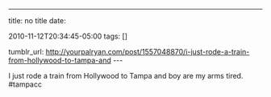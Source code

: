 ---
title: no title
date:

 2010-11-12T20:34:45-05:00 
tags:  []

tumblr_url:
http://yourpalryan.com/post/1557048870/i-just-rode-a-train-from-hollywood-to-tampa-and
\-\--

I just rode a train from Hollywood to Tampa and boy are my arms tired.
\#tampacc
